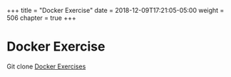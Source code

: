 +++
title = "Docker Exercise"
date = 2018-12-09T17:21:05-05:00
weight = 506
chapter = true
+++

# Docker Exercise

Git clone [Docker Exercises](https://github.com/shahadarsh/docker-k8s-workshop)
